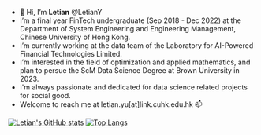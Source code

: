 - 👋 Hi, I’m **Letian** @LetianY
- I’m a final year FinTech undergraduate (Sep 2018 - Dec 2022) at the Department of System Engineering and Engineering Management, Chinese University of Hong Kong.
- I’m currently working at the data team of the Laboratory for AI-Powered Financial Technologies Limited.
- I’m interested in the field of optimization and applied mathematics, and plan to persue the ScM Data Science Degree at Brown University in 2023.
- I'm always passionate and dedicated for data science related projects for social good.
- Welcome to reach me at letian.yu[at]link.cuhk.edu.hk 📫 

[![Letian's GitHub stats](https://github-readme-stats.vercel.app/api?username=LetianY&count_private=true&show_icons=true&include_all_commits=true)](https://github.com/LetianY/github-readme-stats)
[![Top Langs](https://github-readme-stats.vercel.app/api/top-langs/?username=LetianY&show_icons=true&layout=compact)](https://github.com/LetianY/github-readme-stats)

<!---
LetianY/LetianY is a ✨ special ✨ repository because its `README.md` (this file) appears on your GitHub profile.
You can click the Preview link to take a look at your changes.
--->
